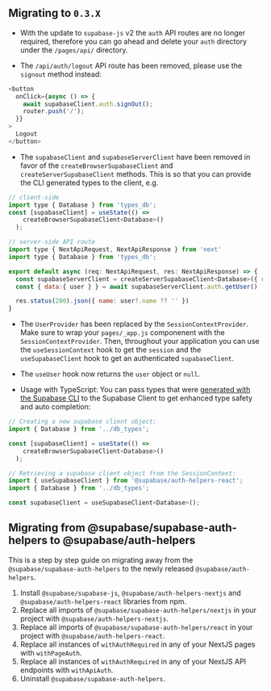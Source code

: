 ## Migrating to `0.3.X`

- With the update to `supabase-js` v2 the `auth` API routes are no longer required, therefore you can go ahead and delete your `auth` directory under the `/pages/api/` directory.

- The `/api/auth/logout` API route has been removed, please use the `signout` method instead:

```js
<button
  onClick={async () => {
    await supabaseClient.auth.signOut();
    router.push('/');
  }}
>
  Logout
</button>
```

- The `supabaseClient` and `supabaseServerClient` have been removed in favor of the `createBrowserSupabaseClient` and `createServerSupabaseClient` methods. This is so that you can provide the CLI generated types to the client, e.g.

```js
// client-side
import type { Database } from 'types_db';
const [supabaseClient] = useState(() =>
    createBrowserSupabaseClient<Database>()
  );

// server-side API route
import type { NextApiRequest, NextApiResponse } from 'next'
import type { Database } from 'types_db';

export default async (req: NextApiRequest, res: NextApiResponse) => {
  const supabaseServerClient = createServerSupabaseClient<Database>({ req, res })
  const { data:{ user } } = await supabaseServerClient.auth.getUser()

  res.status(200).json({ name: user?.name ?? '' })
}
```

- The `UserProvider` has been replaced by the `SessionContextProvider`. Make sure to wrap your `pages/_app.js` componenent with the `SessionContextProvider`. Then, throughout your application you can use the `useSessionContext` hook to get the `session` and the `useSupabaseClient` hook to get an authenticated `supabaseClient`.

- The `useUser` hook now returns the `user` object or `null`.

- Usage with TypeScript: You can pass types that were [generated with the Supabase CLI](https://supabase.com/docs/reference/javascript/next/typescript-support#generating-types) to the Supabase Client to get enhanced type safety and auto completion:

```js
// Creating a new supabase client object:
import { Database } from '../db_types';

const [supabaseClient] = useState(() =>
    createBrowserSupabaseClient<Database>()
  );
```

```js
// Retrieving a supabase client object from the SessionContext:
import { useSupabaseClient } from '@supabase/auth-helpers-react';
import { Database } from '../db_types';

const supabaseClient = useSupabaseClient<Database>();
```

## Migrating from @supabase/supabase-auth-helpers to @supabase/auth-helpers

This is a step by step guide on migrating away from the `@supabase/supabase-auth-helpers` to the newly released `@supabase/auth-helpers`.

1. Install `@supabase/supabase-js`, `@supabase/auth-helpers-nextjs` and `@supabase/auth-helpers-react` libraries from npm.
2. Replace all imports of `@supabase/supabase-auth-helpers/nextjs` in your project with `@supabase/auth-helpers-nextjs`.
3. Replace all imports of `@supabase/supabase-auth-helpers/react` in your project with `@supabase/auth-helpers-react`.
4. Replace all instances of `withAuthRequired` in any of your NextJS pages with `withPageAuth`.
5. Replace all instances of `withAuthRequired` in any of your NextJS API endpoints with `withApiAuth`.
6. Uninstall `@supabase/supabase-auth-helpers`.
